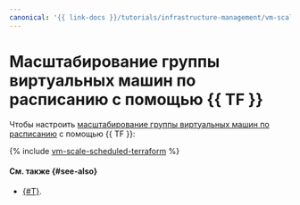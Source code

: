 ```yaml
---
canonical: '{{ link-docs }}/tutorials/infrastructure-management/vm-scale-scheduled/terraform'
---
```


# Масштабирование группы виртуальных машин по расписанию с помощью {{ TF }}


Чтобы настроить [масштабирование группы виртуальных машин по расписанию](index.md) c помощью {{ TF }}:

{% include [vm-scale-scheduled-terraform](../../../_tutorials/infrastructure/vm-scale-scheduled-terraform.md) %}

#### См. также {#see-also}

* [{#T}](console.md).